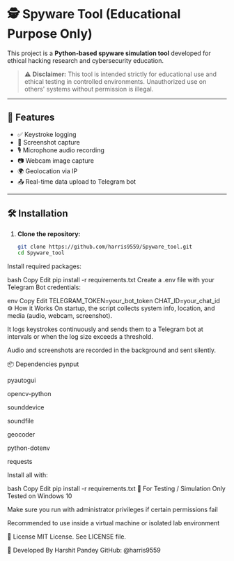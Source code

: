 # 🕵️ Spyware Tool (Educational Purpose Only)

This project is a **Python-based spyware simulation tool** developed for ethical hacking research and cybersecurity education.

> ⚠️ **Disclaimer:** This tool is intended strictly for educational use and ethical testing in controlled environments. Unauthorized use on others' systems without permission is illegal.

---

## 🚀 Features

- ✅ Keystroke logging
- 📸 Screenshot capture
- 🎙️ Microphone audio recording
- 📷 Webcam image capture
- 🌍 Geolocation via IP
- 📤 Real-time data upload to Telegram bot

---

## 🛠️ Installation

1. **Clone the repository:**

   ```bash
   git clone https://github.com/harris9559/Spyware_tool.git
   cd Spyware_tool
Install required packages:

bash
Copy
Edit
pip install -r requirements.txt
Create a .env file with your Telegram Bot credentials:

env
Copy
Edit
TELEGRAM_TOKEN=your_bot_token
CHAT_ID=your_chat_id
⚙️ How it Works
On startup, the script collects system info, location, and media (audio, webcam, screenshot).

It logs keystrokes continuously and sends them to a Telegram bot at intervals or when the log size exceeds a threshold.

Audio and screenshots are recorded in the background and sent silently.

📦 Dependencies
pynput

pyautogui

opencv-python

sounddevice

soundfile

geocoder

python-dotenv

requests

Install all with:

bash
Copy
Edit
pip install -r requirements.txt
🧪 For Testing / Simulation Only
Tested on Windows 10

Make sure you run with administrator privileges if certain permissions fail

Recommended to use inside a virtual machine or isolated lab environment

📜 License
MIT License. See LICENSE file.

🤖 Developed By
Harshit Pandey
GitHub: @harris9559
